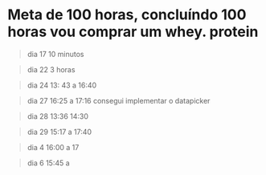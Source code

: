 # Meta de 100 horas, concluíndo 100 horas vou comprar um whey. protein

> dia 17 10 minutos

> dia 22 3 horas

> dia 24 13: 43 a 16:40

> dia 27 16:25 a 17:16
consegui implementar o datapicker

> dia 28 13:36 14:30

> dia 29 15:17 a 17:40

> dia 4 16:00 a 17

> dia 6 15:45 a 